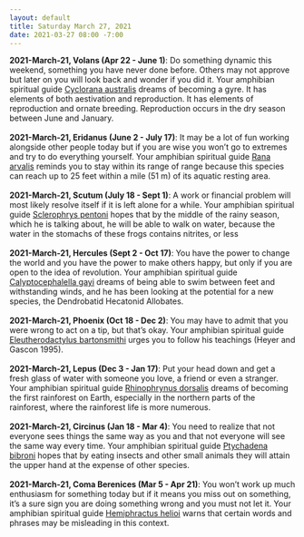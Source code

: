 ```yaml
---
layout: default
title: Saturday March 27, 2021
date: 2021-03-27 08:00 -7:00
---
```


**2021-March-21, Volans (Apr 22 - June 1)**: Do something dynamic this weekend, something you have never done before. Others may not approve but later on you will look back and wonder if you did it. Your amphibian spiritual guide [Cyclorana australis](https://amphibiaweb.org/cgi/amphib_query?where-genus=Cyclorana&where-species=australis) dreams of becoming a gyre. It has elements of both aestivation and reproduction. It has elements of reproduction and ornate breeding. Reproduction occurs in the dry season between June and January. <br /><br />**2021-March-21, Eridanus (June 2 - July 17)**: It may be a lot of fun working alongside other people today but if you are wise you won’t go to extremes and try to do everything yourself. Your amphibian spiritual guide [Rana arvalis](https://amphibiaweb.org/cgi/amphib_query?where-genus=Rana&where-species=arvalis) reminds you to stay within its range of range because this species can reach up to 25 feet within a mile (51 m) of its aquatic resting area. <br /><br />**2021-March-21, Scutum (July 18 - Sept 1)**: A work or financial problem will most likely resolve itself if it is left alone for a while. Your amphibian spiritual guide [Sclerophrys pentoni](https://amphibiaweb.org/cgi/amphib_query?where-genus=Sclerophrys&where-species=pentoni) hopes that by the middle of the rainy season, which he is talking about, he will be able to walk on water, because the water in the stomachs of these frogs contains nitrites, or less <br /><br />**2021-March-21, Hercules (Sept 2 - Oct 17)**: You have the power to change the world and you have the power to make others happy, but only if you are open to the idea of revolution. Your amphibian spiritual guide [Calyptocephalella gayi](https://amphibiaweb.org/cgi/amphib_query?where-genus=Calyptocephalella&where-species=gayi) dreams of being able to swim between feet and withstanding winds, and he has been looking at the potential for a new species, the Dendrobatid Hecatonid Allobates. <br /><br />**2021-March-21, Phoenix (Oct 18 - Dec 2)**: You may have to admit that you were wrong to act on a tip, but that’s okay. Your amphibian spiritual guide [Eleutherodactylus bartonsmithi](https://amphibiaweb.org/cgi/amphib_query?where-genus=Eleutherodactylus&where-species=bartonsmithi) urges you to follow his teachings (Heyer and Gascon 1995). <br /><br />**2021-March-21, Lepus (Dec 3 - Jan 17)**: Put your head down and get a fresh glass of water with someone you love, a friend or even a stranger. Your amphibian spiritual guide [Rhinophrynus dorsalis](https://amphibiaweb.org/cgi/amphib_query?where-genus=Rhinophrynus&where-species=dorsalis) dreams of becoming the first rainforest on Earth, especially in the northern parts of the rainforest, where the rainforest life is more numerous. <br /><br />**2021-March-21, Circinus (Jan 18 - Mar 4)**: You need to realize that not everyone sees things the same way as you and that not everyone will see the same way every time. Your amphibian spiritual guide [Ptychadena bibroni](https://amphibiaweb.org/cgi/amphib_query?where-genus=Ptychadena&where-species=bibroni) hopes that by eating insects and other small animals they will attain the upper hand at the expense of other species. <br /><br />**2021-March-21, Coma Berenices (Mar 5 - Apr 21)**: You won’t work up much enthusiasm for something today but if it means you miss out on something, it’s a sure sign you are doing something wrong and you must not let it. Your amphibian spiritual guide [Hemiphractus helioi](https://amphibiaweb.org/cgi/amphib_query?where-genus=Hemiphractus&where-species=helioi) warns that certain words and phrases may be misleading in this context. <br /><br />